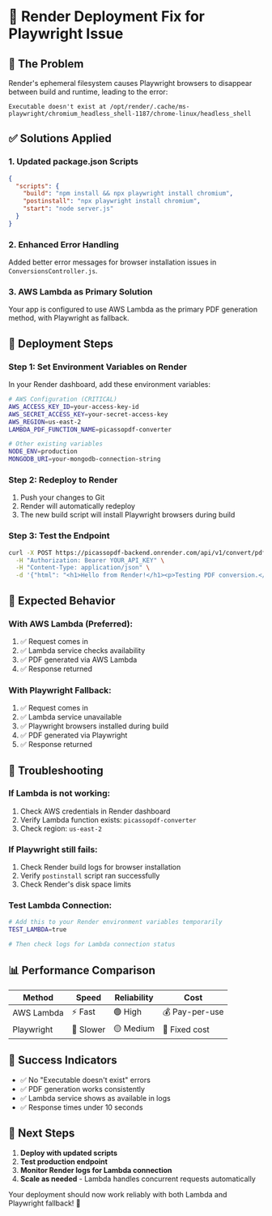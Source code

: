 # 🚀 Render Deployment Fix for Playwright Issue

## 🎯 **The Problem**
Render's ephemeral filesystem causes Playwright browsers to disappear between build and runtime, leading to the error:
```
Executable doesn't exist at /opt/render/.cache/ms-playwright/chromium_headless_shell-1187/chrome-linux/headless_shell
```

## ✅ **Solutions Applied**

### **1. Updated package.json Scripts**
```json
{
  "scripts": {
    "build": "npm install && npx playwright install chromium",
    "postinstall": "npx playwright install chromium",
    "start": "node server.js"
  }
}
```

### **2. Enhanced Error Handling**
Added better error messages for browser installation issues in `ConversionsController.js`.

### **3. AWS Lambda as Primary Solution**
Your app is configured to use AWS Lambda as the primary PDF generation method, with Playwright as fallback.

## 🔧 **Deployment Steps**

### **Step 1: Set Environment Variables on Render**
In your Render dashboard, add these environment variables:

```bash
# AWS Configuration (CRITICAL)
AWS_ACCESS_KEY_ID=your-access-key-id
AWS_SECRET_ACCESS_KEY=your-secret-access-key
AWS_REGION=us-east-2
LAMBDA_PDF_FUNCTION_NAME=picassopdf-converter

# Other existing variables
NODE_ENV=production
MONGODB_URI=your-mongodb-connection-string
```

### **Step 2: Redeploy to Render**
1. Push your changes to Git
2. Render will automatically redeploy
3. The new build script will install Playwright browsers during build

### **Step 3: Test the Endpoint**
```bash
curl -X POST https://picassopdf-backend.onrender.com/api/v1/convert/pdf \
  -H "Authorization: Bearer YOUR_API_KEY" \
  -H "Content-Type: application/json" \
  -d '{"html": "<h1>Hello from Render!</h1><p>Testing PDF conversion.</p>"}'
```

## 🎯 **Expected Behavior**

### **With AWS Lambda (Preferred):**
1. ✅ Request comes in
2. ✅ Lambda service checks availability
3. ✅ PDF generated via AWS Lambda
4. ✅ Response returned

### **With Playwright Fallback:**
1. ✅ Request comes in
2. ✅ Lambda service unavailable
3. ✅ Playwright browsers installed during build
4. ✅ PDF generated via Playwright
5. ✅ Response returned

## 🚨 **Troubleshooting**

### **If Lambda is not working:**
1. Check AWS credentials in Render dashboard
2. Verify Lambda function exists: `picassopdf-converter`
3. Check region: `us-east-2`

### **If Playwright still fails:**
1. Check Render build logs for browser installation
2. Verify `postinstall` script ran successfully
3. Check Render's disk space limits

### **Test Lambda Connection:**
```bash
# Add this to your Render environment variables temporarily
TEST_LAMBDA=true

# Then check logs for Lambda connection status
```

## 📊 **Performance Comparison**

| Method | Speed | Reliability | Cost |
|--------|-------|-------------|------|
| AWS Lambda | ⚡ Fast | 🟢 High | 💰 Pay-per-use |
| Playwright | 🐌 Slower | 🟡 Medium | 💸 Fixed cost |

## 🎉 **Success Indicators**

- ✅ No "Executable doesn't exist" errors
- ✅ PDF generation works consistently
- ✅ Lambda service shows as available in logs
- ✅ Response times under 10 seconds

## 🔄 **Next Steps**

1. **Deploy with updated scripts**
2. **Test production endpoint**
3. **Monitor Render logs for Lambda connection**
4. **Scale as needed** - Lambda handles concurrent requests automatically

Your deployment should now work reliably with both Lambda and Playwright fallback! 🚀

